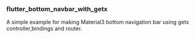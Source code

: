 ### flutter_bottom_navbar_with_getx

A simple example for making Material3 bottom navigation bar using getx controller,bindings and router.
